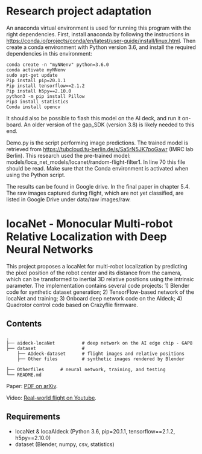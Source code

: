 # Research project adaptation

An anaconda virtual environment is used for running this program with the right dependencies. First, install anaconda by following the instructions in https://conda.io/projects/conda/en/latest/user-guide/install/linux.html. Then create a conda environment with Python version 3.6, and install the required dependencies in this environment: 

```
conda create -n "myNNenv" python=3.6.0
conda activate myNNenv
sudo apt-get update
Pip install pip=20.1.1
Pip install tensorflow==2.1.2
Pip install h5py==2.10.0
python3 -m pip install Pillow
Pip3 install statistics
Conda install opencv
```

It should also be possible to flash this model on the AI deck, and run it on-board. An older version of the gap_SDK (version 3.8) is likely needed to this end.  

Demo.py is the script performing image predictions. The trained model is retrieved from https://tubcloud.tu-berlin.de/s/Sa5rN5JK7poGawr (IMRC lab Berlin). This research used the pre-trained model: models/loca_net_models/locanet/random-flight-filter1. In line 70 this file should be read. Make sure that the Conda environment is activated when using the Python script.

The  results can be found in Google drive. In the final paper in chapter 5.4. The raw images captured during flight, which are not yet classified, are listed in Google Drive under data/raw images/raw.
 

# locaNet - Monocular Multi-robot Relative Localization with Deep Neural Networks

This project proposes a locaNet for multi-robot localization by predicting the pixel position of the robot center and its distance from the camera, which can be transformed to inertial 3D relative positions using the intrinsic parameter. The implementation contains several code projects: 1) Blender code for synthetic dataset generation; 2) TensorFlow-based network of the locaNet and training; 3) Onboard deep network code on the AIdeck; 4) Quadrotor control code based on Crazyflie firmware.

## Contents

    .
    ├── aideck-locaNet          # deep network on the AI edge chip - GAP8
    ├── dataset                 # 
        ├── AIdeck-dataset      # flight images and relative positions
        ├── Other files         # synthetic images rendered by Blender
        
    ├── Otherfiles      # neural network, training, and testing
    └── README.md

<!-- <p align="center">
  <img width="400" height="260" src="./plot.png">
</p> -->

Paper: [PDF on arXiv](https://arxiv.org/abs/2105.12797).

Video: [Real-world flight on Youtube](abc).

## Requirements

 - locaNet & locaAIdeck (Python 3.6, pip=20.1.1, tensorflow==2.1.2, h5py==2.10.0)
 - dataset (Blender, numpy, csv, statistics)

    
